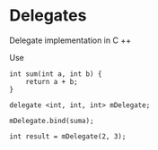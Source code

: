 # Delegates

Delegate implementation in C ++

Use
```
int sum(int a, int b) {
    return a + b;
}

delegate <int, int, int> mDelegate;

mDelegate.bind(suma);

int result = mDelegate(2, 3);

```
